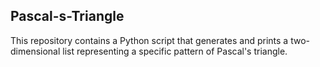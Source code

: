 ## Pascal-s-Triangle
This repository contains a Python script that generates and prints a two-dimensional list representing a specific pattern of Pascal's triangle.
